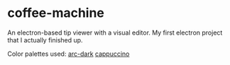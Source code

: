 # coffee-machine
An electron-based tip viewer with a visual editor. My first electron project that I actually finished up.

Color palettes used:
[arc-dark](https://www.color-hex.com/color-palette/36646)
[cappuccino](https://www.color-hex.com/color-palette/389)
